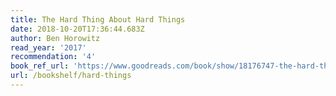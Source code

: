 ```yaml
---
title: The Hard Thing About Hard Things
date: 2018-10-20T17:36:44.683Z
author: Ben Horowitz
read_year: '2017'
recommendation: '4'
book_ref_url: 'https://www.goodreads.com/book/show/18176747-the-hard-thing-about-hard-things'
url: /bookshelf/hard-things
---
```


